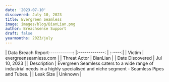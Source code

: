 ```yaml
---
date: '2023-07-10'
discovered: July 10, 2023
title: Evergreen Seamless
image: images/blog/BianLian.png
author: Breachsense Support
draft: false
yearmonths: 2023/july
---
```


| Data Breach Report------------:     |:-------------:    | :-----:|
| Victim      | evergreenseamless.com      | 
| Threat Actor      | BianLian      | 
| Date Discovered      | Jul 10, 2023      | 
| Description      | Evergreen Seamless caters to a wide range of industrial needs in a highly specialised and niche segment - Seamless Pipes and Tubes.      | 
| Leak Size      | Unknown      | 

